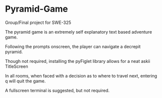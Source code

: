 # Pyramid-Game
 Group/Final project for SWE-325

 The pyramid game is an extremely self explanatory text based adventure game.

 Following the prompts onscreen, the player can navigate a decrepit pyramid.

 Though not required, installing the pyFiglet library allows for a neat askii TitleScreen

 In all rooms, when faced with a decision as to where to travel next, entering q will quit the game.
 
 A fullscreen terminal is suggested, but not required.
